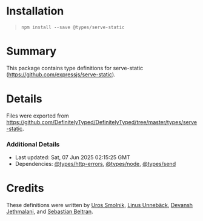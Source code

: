 # Installation
>
> `npm install --save @types/serve-static`

# Summary

This package contains type definitions for serve-static (<https://github.com/expressjs/serve-static>).

# Details

Files were exported from <https://github.com/DefinitelyTyped/DefinitelyTyped/tree/master/types/serve-static>.

### Additional Details

* Last updated: Sat, 07 Jun 2025 02:15:25 GMT
* Dependencies: [@types/http-errors](https://npmjs.com/package/@types/http-errors), [@types/node](https://npmjs.com/package/@types/node), [@types/send](https://npmjs.com/package/@types/send)

# Credits

These definitions were written by [Uros Smolnik](https://github.com/urossmolnik), [Linus Unnebäck](https://github.com/LinusU), [Devansh Jethmalani](https://github.com/devanshj), and [Sebastian Beltran](https://github.com/bjohansebas).
